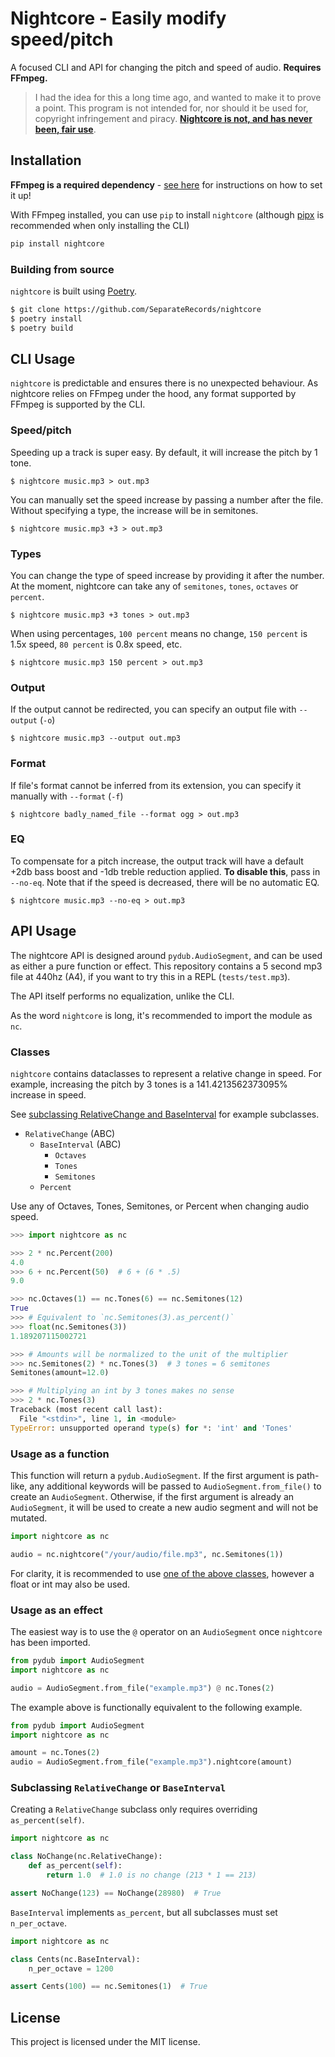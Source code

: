 # Nightcore - Easily modify speed/pitch

A focused CLI and API for changing the pitch and speed of audio. **Requires FFmpeg.**

> I had the idea for this a long time ago, and wanted to make it to prove a point. This program is not intended for, nor should it be used for, copyright infringement and piracy. [**Nightcore is not, and has never been, fair use**](https://www.avvo.com/legal-answers/does-making-a--nightcore--version-of-a-song--speed-2438914.html).

## Installation

**FFmpeg is a required dependency** - [see here](https://github.com/jiaaro/pydub#getting-ffmpeg-set-up) for instructions on how to set it up!

With FFmpeg installed, you can use `pip` to install `nightcore` (although [pipx](https://pipxproject.github.io/pipx/) is recommended when only installing the CLI)

```sh
pip install nightcore
```

### Building from source

`nightcore` is built using [Poetry](https://poetry.eustace.io).

```sh
$ git clone https://github.com/SeparateRecords/nightcore
$ poetry install
$ poetry build
```

## CLI Usage

`nightcore` is predictable and ensures there is no unexpected behaviour. As nightcore relies on FFmpeg under the hood, any format supported by FFmpeg is supported by the CLI.

### Speed/pitch

Speeding up a track is super easy. By default, it will increase the pitch by 1 tone.

```console
$ nightcore music.mp3 > out.mp3
```

You can manually set the speed increase by passing a number after the file. Without specifying a type, the increase will be in semitones.

```console
$ nightcore music.mp3 +3 > out.mp3
```

### Types

You can change the type of speed increase by providing it after the number. At the moment, nightcore can take any of `semitones`, `tones`, `octaves` or `percent`.

```console
$ nightcore music.mp3 +3 tones > out.mp3
```

When using percentages, `100 percent` means no change, `150 percent` is 1.5x speed, `80 percent` is 0.8x speed, etc.

```console
$ nightcore music.mp3 150 percent > out.mp3
```

### Output

If the output cannot be redirected, you can specify an output file with `--output` (`-o`)

```console
$ nightcore music.mp3 --output out.mp3
```

### Format

If file's format cannot be inferred from its extension, you can specify it manually with `--format` (`-f`)

```console
$ nightcore badly_named_file --format ogg > out.mp3
```

### EQ

To compensate for a pitch increase, the output track will have a default +2db bass boost and -1db treble reduction applied. **To disable this**, pass in `--no-eq`. Note that if the speed is decreased, there will be no automatic EQ.

```console
$ nightcore music.mp3 --no-eq > out.mp3
```

## API Usage

The nightcore API is designed around `pydub.AudioSegment`, and can be used as either a pure function or effect. This repository contains a 5 second mp3 file at 440hz (A4), if you want to try this in a REPL (`tests/test.mp3`).

The API itself performs no equalization, unlike the CLI.

As the word `nightcore` is long, it's recommended to import the module as `nc`.

### Classes

`nightcore` contains dataclasses to represent a relative change in speed. For example, increasing the pitch by 3 tones is a 141.4213562373095% increase in speed.

See [subclassing RelativeChange and BaseInterval](#subclassing) for example subclasses.

* `RelativeChange` (ABC)
  * `BaseInterval` (ABC)
    * `Octaves`
    * `Tones`
    * `Semitones`
  * `Percent`

Use any of Octaves, Tones, Semitones, or Percent when changing audio speed.

```python
>>> import nightcore as nc

>>> 2 * nc.Percent(200)
4.0
>>> 6 + nc.Percent(50)  # 6 + (6 * .5)
9.0

>>> nc.Octaves(1) == nc.Tones(6) == nc.Semitones(12)
True
>>> # Equivalent to `nc.Semitones(3).as_percent()`
>>> float(nc.Semitones(3))
1.189207115002721

>>> # Amounts will be normalized to the unit of the multiplier
>>> nc.Semitones(2) * nc.Tones(3)  # 3 tones = 6 semitones
Semitones(amount=12.0)

>>> # Multiplying an int by 3 tones makes no sense
>>> 2 * nc.Tones(3)
Traceback (most recent call last):
  File "<stdin>", line 1, in <module>
TypeError: unsupported operand type(s) for *: 'int' and 'Tones'
```

### Usage as a function

This function will return a `pydub.AudioSegment`. If the first argument is path-like, any additional keywords will be passed to `AudioSegment.from_file()` to create an `AudioSegment`. Otherwise, if the first argument is already an `AudioSegment`, it will be used to create a new audio segment and will not be mutated.

```python
import nightcore as nc

audio = nc.nightcore("/your/audio/file.mp3", nc.Semitones(1))
```

For clarity, it is recommended to use [one of the above classes](#classes), however a float or int may also be used.

### Usage as an effect

The easiest way is to use the `@` operator on an `AudioSegment` once `nightcore` has been imported.

```python
from pydub import AudioSegment
import nightcore as nc

audio = AudioSegment.from_file("example.mp3") @ nc.Tones(2)
```

The example above is functionally equivalent to the following example.

```python
from pydub import AudioSegment
import nightcore as nc

amount = nc.Tones(2)
audio = AudioSegment.from_file("example.mp3").nightcore(amount)
```

<a name="subclassing"></a>

### Subclassing `RelativeChange` or `BaseInterval`

Creating a `RelativeChange` subclass only requires overriding `as_percent(self)`.

```python
import nightcore as nc

class NoChange(nc.RelativeChange):
    def as_percent(self):
        return 1.0  # 1.0 is no change (213 * 1 == 213)

assert NoChange(123) == NoChange(28980)  # True
```

`BaseInterval` implements `as_percent`, but all subclasses must set `n_per_octave`.

```python
import nightcore as nc

class Cents(nc.BaseInterval):
    n_per_octave = 1200

assert Cents(100) == nc.Semitones(1)  # True
```

## License

This project is licensed under the MIT license.
